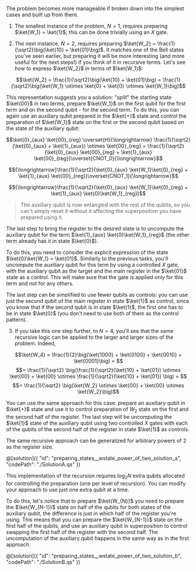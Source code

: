 The problem becomes more manageable if broken down into the simplest cases and built up from there.

1. The smallest instance of the problem, $N = 1$, requires preparing $\ket{W_1} = \ket{1}$; this can be done trivially using an $X$ gate.

2. The next instance, $N = 2$, requires preparing $\ket{W_2} = \frac{1}{\sqrt2}\big(\ket{10} + \ket{01}\big)$. It matches one of the Bell states you've seen earlier, but preparing it will be more interesting (and more useful for the next steps!) if you think of it in recursive terms. Let's see how to express $\ket{W_2}$ in terms of $\ket{W_1}$:

$$\ket{W_2} = \frac{1}{\sqrt2}\big(\ket{10} + \ket{01}\big) = \frac{1}{\sqrt2}\big(\ket{W_1} \otimes \ket{0} + \ket{0} \otimes \ket{W_1}\big)$$

This representation suggests you a solution: "split" the starting state $\ket{00}$ in two terms, prepare $\ket{W_1}$ on the first qubit for the first term and on the second qubit - for the second term.
To do this, you can again use an auxiliary qubit prepared in the $\ket{+}$ state and control the preparation of $\ket{W_1}$ state on the first or the second qubit based on the state of the auxiliary qubit:

$$\ket{0}_{aux} \ket{00}_{reg} \overset{H}{\longrightarrow} \frac{1}{\sqrt2}(\ket{0}_{aux} + \ket{1}_{aux}) \otimes \ket{00}_{reg} = \frac{1}{\sqrt2}(\ket{0}_{aux} \ket{00}_{reg} + \ket{1}_{aux} \ket{00}_{reg})\overset{CNOT_0}{\longrightarrow}$$

$${\longrightarrow}\frac{1}{\sqrt2}(\ket{0}_{aux} \ket{W_1}\ket{0}_{reg} + \ket{1}_{aux} \ket{00}_{reg})\overset{CNOT_1}{\longrightarrow}$$

$${\longrightarrow}\frac{1}{\sqrt2}(\ket{0}_{aux} \ket{W_1}\ket{0}_{reg} + \ket{1}_{aux} \ket{0}\ket{W_1}_{reg})$$

> The auxiliary qubit is now entangled with the rest of the qubits, so you can't simply reset it without it affecting the superposition you have prepared using it.

The last step to bring the register to the desired state is to uncompute the auxiliary qubit for the term $\ket{1}_{aux} \ket{0}\ket{W_1}_{reg}$ (the other term already has it in state $\ket{0}$).

To do this, you need to consider the explicit expression of the state $\ket{0}\ket{W_1} = \ket{01}$. Similarly to the previous tasks, you'll uncompute the auxiliary qubit for this term by using a controlled $X$ gate, with the auxiliary qubit as the target and the main register in the $\ket{01}$ state as a control. This will make sure that the gate is applied only for this term and not for any others.

The last step can be simplified to use fewer qubits as controls: you can use just the second qubit of the main register in state $\ket{1}$ as control, since you know that if the second qubit is in state $\ket{1}$, the first one has to be in state $\ket{0}$ (you don't need to use both of them as the control pattern).

3. If you take this one step further, to $N = 4$, you'll see that the same recursive logic can be applied to the larger and larger sizes of the problem. Indeed,

$$\ket{W_4} = \frac{1}{2}\big(\ket{1000} + \ket{0100} + \ket{0010} + \ket{0001}\big) = $$
$$= \frac{1}{\sqrt2} \big(\frac{1}{\sqrt2}(\ket{10} + \ket{01}) \otimes \ket{00} + \ket{00} \otimes \frac{1}{\sqrt2}(\ket{10} + \ket{01}) \big) = $$
$$= \frac{1}{\sqrt2} \big(\ket{W_2} \otimes \ket{00} + \ket{00} \otimes \ket{W_2}\big)$$

You can use the same approach for this case: prepare an auxiliary qubit in $\ket{+}$ state and use it to control preparation of $W_2$ state on the first and the second half of the register. The last step will be uncomputing the $\ket{1}$ state of the auxiliary qubit using two controlled $X$ gates with each of the qubits of the second half of the register in state $\ket{1}$ as controls.

The same recursive approach can be generalized for arbitrary powers of 2 as the register size.

@[solution]({
    "id": "preparing_states__wstate_power_of_two_solution_a",
    "codePath": "./SolutionA.qs"
})

This implementation of the recursion requires $\log_2 N$ extra qubits allocated for controlling the preparation (one per level of recursion). You can modify your approach to use just one extra qubit at a time.

To do this, let's notice that to prepare $\ket{W_{N}}$ you need to prepare the $\ket{W_{N-1}}$ state on half of the qubits for both states of the auxiliary qubit, the difference is just in which half of the register you're using. This means that you can prepare the $\ket{W_{N-1}}$ state on the first half of the qubits, and use an auxiliary qubit in superposition to control swapping the first half of the register with the second half. The uncomputation of the auxiliary qubit happens in the same way as in the first approach.

@[solution]({
    "id": "preparing_states__wstate_power_of_two_solution_b",
    "codePath": "./SolutionB.qs"
})
